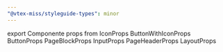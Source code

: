 ```yaml
---
"@vtex-miss/styleguide-types": minor
---
```


export Componente props from IconProps ButtonWithIconProps ButtonProps PageBlockProps InputProps PageHeaderProps LayoutProps
